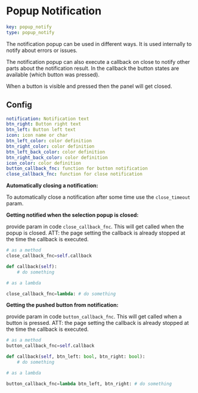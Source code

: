 # Popup Notification

```yaml
key: popup_notify
type: popup_notify
```

The notification popup can be used in different ways. It is used internally to notify about errors or issues.

The notification popup can also execute a callback on close to notify other parts about the notification result. In the callback the button states are available (which button was pressed).

When a button is visible and pressed then the panel will get closed.

## Config

```yaml
notification: Notification text
btn_right: Button right text
btn_left: Button left text
icon: icon name or char
btn_left_color: color definition
btn_right_color: color definition
btn_left_back_color: color definition
btn_right_back_color: color definition
icon_color: color definition
button_callback_fnc: function for button notification
close_callback_fnc: function for close notification
```

**Automatically closing a notification:**

To automatically close a notification after some time use the `close_timeout` param.

**Getting notified when the selection popup is closed:**

provide param in code `close_callback_fnc`. This will get called when the popup is closed.
ATT: the page setting the callback is already stopped at the time the callback is executed.


```python
# as a method
close_callback_fnc=self.callback

def callback(self):
    # do something

# as a lambda

close_callback_fnc=lambda: # do something
```

**Getting the pushed button from notification:**

provide param in code `button_callback_fnc`. This will get called when a button is pressed.
ATT: the page setting the callback is already stopped at the time the callback is executed.

```python
# as a method
button_callback_fnc=self.callback

def callback(self, btn_left: bool, btn_right: bool):
    # do something

# as a lambda

button_callback_fnc=lambda btn_left, btn_right: # do something
```
